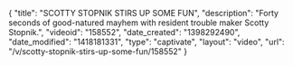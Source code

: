 {
    "title": "SCOTTY STOPNIK STIRS UP SOME FUN",
    "description": "Forty seconds of good-natured mayhem with resident trouble maker Scotty Stopnik.",
    "videoid": "158552",
    "date_created": "1398292490",
    "date_modified": "1418181331",
    "type": "captivate",
    "layout": "video",
    "url": "\/v\/scotty-stopnik-stirs-up-some-fun\/158552"
}